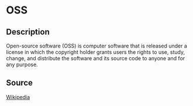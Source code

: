 # OSS

## Description

Open-source software (OSS) is computer software that is released under a license in which the copyright holder grants users the rights to use, study, change, and distribute the software and its source code to anyone and for any purpose.

## Source

[Wikipedia](https://en.wikipedia.org/wiki/Open-source_software)
